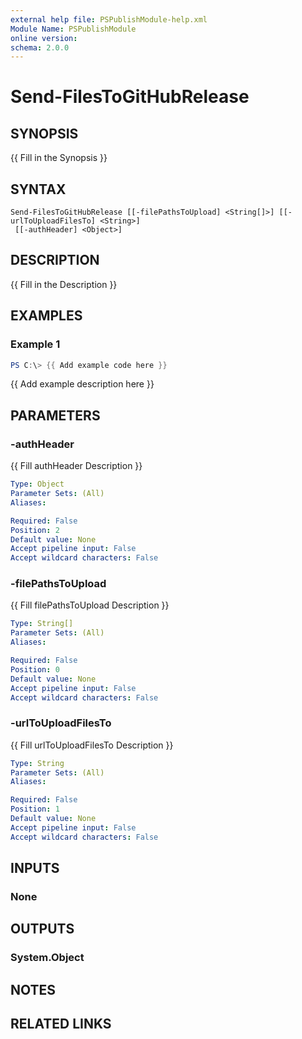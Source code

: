 ```yaml
---
external help file: PSPublishModule-help.xml
Module Name: PSPublishModule
online version:
schema: 2.0.0
---
```


# Send-FilesToGitHubRelease

## SYNOPSIS
{{ Fill in the Synopsis }}

## SYNTAX

```
Send-FilesToGitHubRelease [[-filePathsToUpload] <String[]>] [[-urlToUploadFilesTo] <String>]
 [[-authHeader] <Object>]
```

## DESCRIPTION
{{ Fill in the Description }}

## EXAMPLES

### Example 1
```powershell
PS C:\> {{ Add example code here }}
```

{{ Add example description here }}

## PARAMETERS

### -authHeader
{{ Fill authHeader Description }}

```yaml
Type: Object
Parameter Sets: (All)
Aliases:

Required: False
Position: 2
Default value: None
Accept pipeline input: False
Accept wildcard characters: False
```

### -filePathsToUpload
{{ Fill filePathsToUpload Description }}

```yaml
Type: String[]
Parameter Sets: (All)
Aliases:

Required: False
Position: 0
Default value: None
Accept pipeline input: False
Accept wildcard characters: False
```

### -urlToUploadFilesTo
{{ Fill urlToUploadFilesTo Description }}

```yaml
Type: String
Parameter Sets: (All)
Aliases:

Required: False
Position: 1
Default value: None
Accept pipeline input: False
Accept wildcard characters: False
```

## INPUTS

### None

## OUTPUTS

### System.Object
## NOTES

## RELATED LINKS
